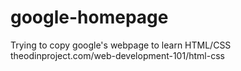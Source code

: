 google-homepage
===============
Trying to copy google's webpage to learn HTML/CSS
theodinproject.com/web-development-101/html-css
